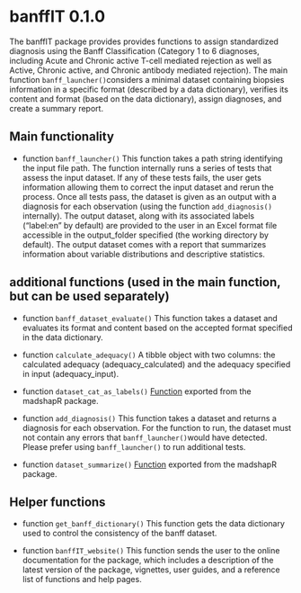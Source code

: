 
# banffIT 0.1.0

The banffIT package provides provides functions to assign standardized
diagnosis using the Banff Classification (Category 1 to 6 diagnoses,
including Acute and Chronic active T-cell mediated rejection as well as
Active, Chronic active, and Chronic antibody mediated rejection). The
main function `banff_launcher()`considers a minimal dataset containing
biopsies information in a specific format (described by a data
dictionary), verifies its content and format (based on the data
dictionary), assign diagnoses, and create a summary report.

## Main functionality

- function `banff_launcher()` This function takes a path string
  identifying the input file path. The function internally runs a series
  of tests that assess the input dataset. If any of these tests fails,
  the user gets information allowing them to correct the input dataset
  and rerun the process. Once all tests pass, the dataset is given as an
  output with a diagnosis for each observation (using the function
  `add_diagnosis()` internally). The output dataset, along with its
  associated labels (“label:en” by default) are provided to the user in
  an Excel format file accessible in the output_folder specified (the
  working directory by default). The output dataset comes with a report
  that summarizes information about variable distributions and
  descriptive statistics.

## additional functions (used in the main function, but can be used separately)

- function `banff_dataset_evaluate()` This function takes a dataset and
  evaluates its format and content based on the accepted format
  specified in the data dictionary.

- function `calculate_adequacy()` A tibble object with two columns: the
  calculated adequacy (adequacy_calculated) and the adequacy specified
  in input (adequacy_input).

- function `dataset_cat_as_labels()`
  [Function](https://maelstrom-research.github.io/madshapR-documentation/reference/dataset_cat_as_labels.html)
  exported from the madshapR package.

- function `add_diagnosis()` This function takes a dataset and returns a
  diagnosis for each observation. For the function to run, the dataset
  must not contain any errors that `banff_launcher()`would have
  detected. Please prefer using `banff_launcher()` to run additional
  tests.

- function `dataset_summarize()`
  [Function](https://maelstrom-research.github.io/madshapR-documentation/reference/summarize.html)
  exported from the madshapR package.

## Helper functions

- function `get_banff_dictionary()` This function gets the data
  dictionary used to control the consistency of the banff dataset.

- function `banffIT_website()` This function sends the user to the
  online documentation for the package, which includes a description of
  the latest version of the package, vignettes, user guides, and a
  reference list of functions and help pages.
